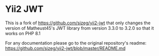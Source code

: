 # Yii2 JWT

This is a fork of https://github.com/sizeg/yii2-jwt that only changes the version of Matheust45's JWT library from version 3.3.0 to 3.2.0 so that it works on PHP 8.1

For any documentation please go to the original repository's readme: https://github.com/sizeg/yii2-jwt/blob/master/README.md
